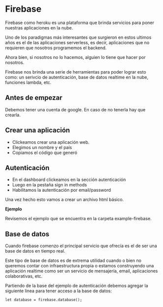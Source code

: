 # Firebase

Firebase como heroku es una plataforma que brinda servicios para poner nuestras aplicaciones en la nube. 

Uno de los paradigmas más interesantes que surgieron en estos ultimos años es el de las aplicaciones serverless, es decir, aplicaciones que no requieren que nosotros programemos el backend. 

Ahora bien, si nosotros no lo hacemos, alguien lo tiene que hacer por nosotros.

Firebase nos brinda una serie de herramientas para poder lograr esto como: un serivcio de autenticación, base de datos realtime en la nube, funciones lambda, etc.

## Antes de empezar

Debemos tener una cuenta de google. En caso de no tenerla hay que crearla.

## Crear una aplicación

- Clickeamos crear una aplicación web.
- Elegimos un nombre y el país
- Copiamos el código que generó

## Autenticación
- En el dashboard clickeamos en la sección autenticación
- Luego en la pestaña sign in methods
- Habilitamos la autenticación por email/password

Una vez hecho esto vamos a crear un archivo html básico.

**Ejemplo**

Revisemos el ejemplo que se encuentra en la carpeta example-firebase.

## Base de datos

Cuando firebase comenzo el principal servicio que ofrecía es el de ser una base de datos en tiempo real.

Este tipo de base de datos es de extrema utilidad cuando o bien no queremos contar con infraestructura propia o estamos construyendo una aplicación realtime como ser un servicio de mensajería, email, aplicaciones colaborativas, etc.

Partiendo de la base del ejemplo de autenticación debemos agregar la siguiente linea para tener acceso a la base de datos:

```
let database = firebase.database();
```
